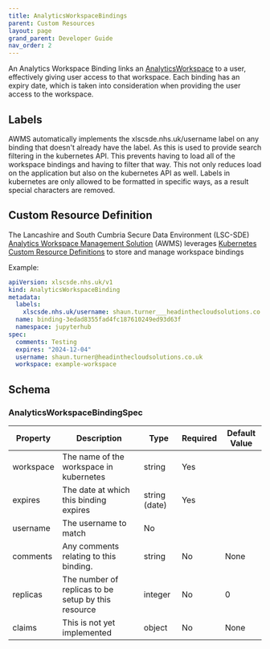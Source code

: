 ```yaml
---
title: AnalyticsWorkspaceBindings
parent: Custom Resources
layout: page
grand_parent: Developer Guide
nav_order: 2
---
```


An Analytics Workspace Binding links an [AnalyticsWorkspace](./AnalyticsWorkspaces.md) to a user, effectively giving user access to that workspace. Each binding has an expiry date, which is taken into consideration when providing the user access to the workspace. 

## Labels
AWMS automatically implements the xlscsde.nhs.uk/username label on any binding that doesn't already have the label. As this is used to provide search filtering in the kubernetes API. This prevents having to load all of the workspace bindings and having to filter that way. This not only reduces load on the application but also on the kubernetes API as well. Labels in kubernetes are only allowed to be formatted in specific ways, as a result special characters are removed.

## Custom Resource Definition
The Lancashire and South Cumbria Secure Data Environment (LSC-SDE) [Analytics Workspace Management Solution](../../Analytics-Workspace-Management-Solution.md) (AWMS) leverages [Kubernetes Custom Resource Definitions](https://kubernetes.io/docs/tasks/extend-kubernetes/custom-resources/custom-resource-definitions/) to store and manage workspace bindings

Example:
```yaml
apiVersion: xlscsde.nhs.uk/v1
kind: AnalyticsWorkspaceBinding
metadata:
  labels:
    xlscsde.nhs.uk/username: shaun.turner___headinthecloudsolutions.co.uk
  name: binding-3edad8355fad4fc187610249ed93d63f
  namespace: jupyterhub
spec:
  comments: Testing
  expires: "2024-12-04"
  username: shaun.turner@headinthecloudsolutions.co.uk
  workspace: example-workspace
```

## Schema
### AnalyticsWorkspaceBindingSpec

| Property | Description | Type | Required | Default Value |
| --- | --- | --- | --- | --- |
| workspace | The name of the workspace in kubernetes | string | Yes | |
| expires | The date at which this binding expires | string (date) | Yes | |
| username | The username to match | No | |
| comments | Any comments relating to this binding. | string | No | None |
| replicas | The number of replicas to be setup by this resource  | integer | No | 0 |
| claims | This is not yet implemented | object | No | None |
